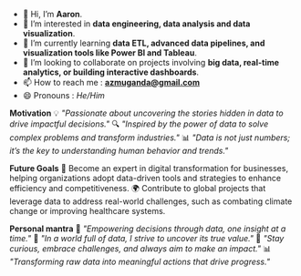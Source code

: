 - 👋 Hi, I’m **Aaron**.
- 👀 I’m interested in **data engineering, data analysis and data visualization**.
- 🌱 I’m currently learning **data ETL, advanced data pipelines, and visualization tools like Power BI and Tableau**.
- 💞️ I’m looking to collaborate on projects involving **big data, real-time analytics, or building interactive dashboards**.
- 📫 How to reach me : [**azmuganda@gmail.com**](mailto:azmuganda@gmail.com)
- 😄 Pronouns : *He/Him*

**Motivation**
💡 _"Passionate about uncovering the stories hidden in data to drive impactful decisions."_
🔍 _"Inspired by the power of data to solve complex problems and transform industries."_
📊 _"Data is not just numbers; it’s the key to understanding human behavior and trends."_

**Future Goals**
🚀 Become an expert in digital transformation for businesses, helping organizations adopt data-driven tools and strategies to enhance efficiency and competitiveness.
🌍 Contribute to global projects that leverage data to address real-world challenges, such as combating climate change or improving healthcare systems.

**Personal mantra**
🎯 *"Empowering decisions through data, one insight at a time."*
💬 *"In a world full of data, I strive to uncover its true value."*
🌟 *"Stay curious, embrace challenges, and always aim to make an impact."*
📊 *"Transforming raw data into meaningful actions that drive progress."*
